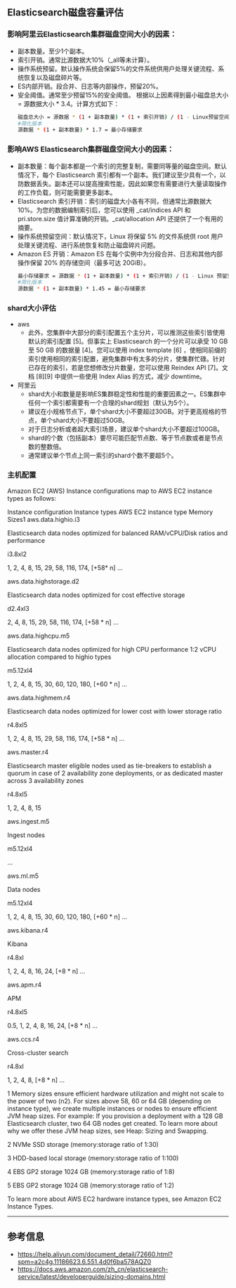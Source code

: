 ## Elasticsearch磁盘容量评估
### 影响阿里云Elasticsearch集群磁盘空间大小的因素：
* 副本数量。至少1个副本。
* 索引开销。通常比源数据大10%（_all等未计算）。
* 操作系统预留。默认操作系统会保留5%的文件系统供用户处理关键流程、系统恢复以及磁盘碎片等。
* ES内部开销。段合并、日志等内部操作，预留20%。
* 安全阈值。通常至少预留15%的安全阈值。
根据以上因素得到最小磁盘总大小 = 源数据大小 * 3.4。计算方式如下：
  ```bash
  磁盘总大小 = 源数据 * (1 + 副本数量) * (1 + 索引开销) / (1 - Linux预留空间) / (1 - ES开销) / (1 - 安全阈值)
  #简化版本
  源数据 * (1 + 副本数量) * 1.7 = 最小存储要求
  ```

### 影响AWS Elasticsearch集群磁盘空间大小的因素：
* 副本数量：每个副本都是一个索引的完整复制，需要同等量的磁盘空间。默认情况下，每个 Elasticsearch 索引都有一个副本。我们建议至少具有一个，以防数据丢失。副本还可以提高搜索性能，因此如果您有需要进行大量读取操作的工作负载，则可能需要更多副本。
* Elasticsearch 索引开销：索引的磁盘大小各有不同，但通常比源数据大 10%。为您的数据编制索引后，您可以使用 _cat/indices API 和 pri.store.size 值计算准确的开销。_cat/allocation API 还提供了一个有用的摘要。
* 操作系统预留空间：默认情况下，Linux 将保留 5% 的文件系统供 root 用户处理关键流程、进行系统恢复和防止磁盘碎片问题。
* Amazon ES 开销：Amazon ES 在每个实例中为分段合并、日志和其他内部操作保留 20% 的存储空间（最多可达 20GiB）。
  ```bash
  最小存储要求 = 源数据 * (1 + 副本数量) * (1 + 索引开销) / (1 - Linux 预留空间) / (1 - Amazon ES 开销)
  #简化版本
  源数据 * (1 + 副本数量) * 1.45 = 最小存储要求
  ```

### shard大小评估
* aws
  * 此外，您集群中大部分的索引配置五个主分片，可以推测这些索引皆使用默认的索引配置 [5]。但事实上 Elasticsearch 的一个分片可以承受 10 GB 至 50 GB 的数据量 [4]。您可以使用 index template [6] ，使相同前缀的索引使用相同的索引配置，避免集群中有太多的分片，使集群忙碌。针对已存在的索引，若是您想修改分片数量，您可以使用 Reindex API [7]。文档 [8][9] 中提供一些使用 Index Alias 的方式，减少 downtime。
* 阿里云
  * shard大小和数量是影响ES集群稳定性和性能的重要因素之一。ES集群中任何一个索引都需要有一个合理的shard规划（默认为5个）。
  * 建议在小规格节点下，单个shard大小不要超过30GB。对于更高规格的节点，单个shard大小不要超过50GB。
  * 对于日志分析或者超大索引场景，建议单个shard大小不要超过100GB。
  * shard的个数（包括副本）要尽可能匹配节点数、等于节点数或者是节点数的整数倍。
  * 通常建议单个节点上同一索引的shard个数不要超5个。

### 主机配置
Amazon EC2 (AWS)
Instance configurations map to AWS EC2 instance types as follows:

Instance configuration	Instance types	AWS EC2 instance type	Memory Sizes1
aws.data.highio.i3

Elasticsearch data nodes optimized for balanced RAM/vCPU/Disk ratios and performance

i3.8xl2

1, 2, 4, 8, 15, 29, 58, 116, 174, [+58* n] …​

aws.data.highstorage.d2

Elasticsearch data nodes optimized for cost effective storage

d2.4xl3

2, 4, 8, 15, 29, 58, 116, 174, [+58 * n] …​

aws.data.highcpu.m5

Elasticsearch data nodes optimized for high CPU performance 1:2 vCPU allocation compared to highio types

m5.12xl4

1, 2, 4, 8, 15, 30, 60, 120, 180, [+60 * n] …​

aws.data.highmem.r4

Elasticsearch data nodes optimized for lower cost with lower storage ratio

r4.8xl5

1, 2, 4, 8, 15, 29, 58, 116, 174, [+58 * n] …​

aws.master.r4

Elasticsearch master eligible nodes used as tie-breakers to establish a quorum in case of 2 availability zone deployments, or as dedicated master across 3 availability zones

r4.8xl5

1, 2, 4, 8, 15

aws.ingest.m5

Ingest nodes

m5.12xl4

…​

aws.ml.m5

Data nodes

m5.12xl4

1, 2, 4, 8, 15, 30, 60, 120, 180, [+60 * n] …​

aws.kibana.r4

Kibana

r4.8xl

1, 2, 4, 8, 16, 24, [+8 * n] …​

aws.apm.r4

APM

r4.8xl5

0.5, 1, 2, 4, 8, 16, 24, [+8 * n] …​

aws.ccs.r4

Cross-cluster search

r4.8xl

1, 2, 4, 8, [+8 * n] …​

1 Memory sizes ensure efficient hardware utilization and might not scale to the power of two (n2). For sizes above 58, 60 or 64 GB (depending on instance type), we create multiple instances or nodes to ensure efficient JVM heap sizes. For example: If you provision a deployment with a 128 GB Elasticsearch cluster, two 64 GB nodes get created. To learn more about why we offer these JVM heap sizes, see Heap: Sizing and Swapping.

2 NVMe SSD storage (memory:storage ratio of 1:30)

3 HDD-based local storage (memory:storage ratio of 1:100)

4 EBS GP2 storage 1024 GB (memory:storage ratio of 1:8)

5 EBS GP2 storage 1024 GB (memory:storage ratio of 1:2)

To learn more about AWS EC2 hardware instance types, see Amazon EC2 Instance Types.




---
## 参考信息
* https://help.aliyun.com/document_detail/72660.html?spm=a2c4g.11186623.6.551.4d0f6ba578AQZ0
* https://docs.aws.amazon.com/zh_cn/elasticsearch-service/latest/developerguide/sizing-domains.html